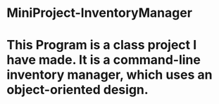 # MiniProject-InventoryManager
# This Program is a class project I have made. It is a command-line inventory manager, which uses an object-oriented design.
